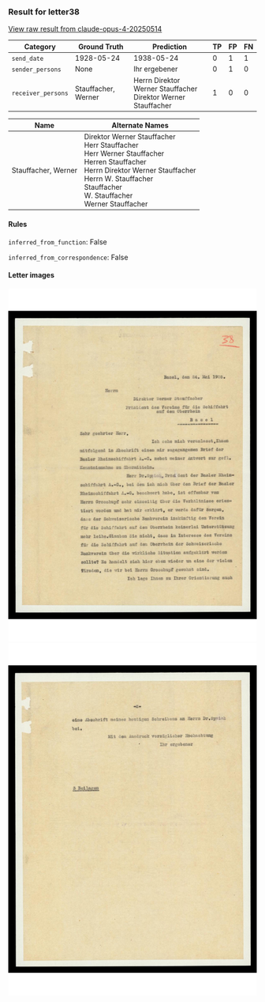 ### Result for letter38
[View raw result from claude-opus-4-20250514](https://github.com/RISE-UNIBAS/humanities_data_benchmark/blob/main/results/2025-09-30/T0100/request_T0100_letter38.json)


| Category          | Ground Truth | Prediction | TP | FP | FN |
|------------------|--------------|------------|----|----|----|
| `send_date`        | 1928-05-24 | 1938-05-24 | 0 | 1 | 1 |
| `sender_persons`  | None | Ihr ergebener | 0 | 1 | 0 |
| `receiver_persons` | Stauffacher, Werner | Herrn Direktor Werner Stauffacher<br>Direktor Werner Stauffacher | 1 | 0 | 0 |

| Name | Alternate Names |
| --- | --- |
| Stauffacher, Werner | Direktor Werner Stauffacher<br>Herr Stauffacher<br>Herr Werner Stauffacher<br>Herren Stauffacher<br>Herrn Direktor Werner Stauffacher<br>Herrn W. Stauffacher<br>Stauffacher<br>W. Stauffacher<br>Werner Stauffacher |

#### Rules
`inferred_from_function`: False

`inferred_from_correspondence`: False

#### Letter images

<img src="https://github.com/RISE-UNIBAS/humanities_data_benchmark/blob/main/benchmarks/metadata_extraction/images/letter38_p1.jpg?raw=true" alt="letter38_p1.jpg" width="800px">

<img src="https://github.com/RISE-UNIBAS/humanities_data_benchmark/blob/main/benchmarks/metadata_extraction/images/letter38_p2.jpg?raw=true" alt="letter38_p2.jpg" width="800px">

